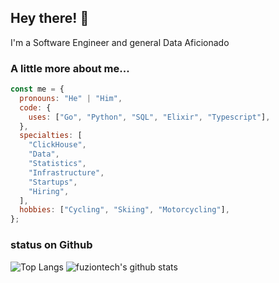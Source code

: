 ## Hey there! 👋

I'm a Software Engineer and general Data Aficionado 

### A little more about me...

```js
const me = {
  pronouns: "He" | "Him",
  code: {
    uses: ["Go", "Python", "SQL", "Elixir", "Typescript"],
  },
  specialties: [
    "ClickHouse",
    "Data",
    "Statistics",
    "Infrastructure",
    "Startups",
    "Hiring",
  ],
  hobbies: ["Cycling", "Skiing", "Motorcycling"],
};
```

### status on Github

![Top Langs](https://github-readme-stats.vercel.app/api/top-langs/?username=fuziontech&hide=html)
![fuziontech's github stats](https://github-readme-stats.vercel.app/api?username=fuziontech&show_icons=true&count_private=true&line_height=40)
